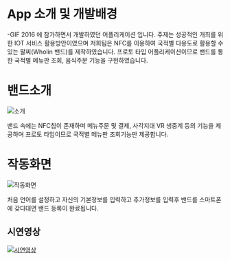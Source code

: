# App 소개 및 개발배경
-GIF 2016 에 참가하면서 개발하였던 어플리케이션 입니다. 주제는 성공적인 개최를 위한 IOT 서비스 활용방안이였으며 저희팀은 NFC를 이용하여 국적별 다용도로 활용할 수 있는 팔찌(Wholin 밴드)를 제작하였습니다.
프로토 타입 어플리케이션이므로 밴드를 통한 국적별 메뉴판 조회, 음식주문 기능을 구현하였습니다.

# 밴드소개
![소개](https://kkimsangheon.github.io/2017/08/11/wholin/band.PNG)

밴드 속에는 NFC칩이 존재하며 메뉴주문 및 결제, 사각지대 VR 생중계 등의 기능을 제공하며 프로토 타입이므로 국적별 메뉴판 조회기능만 제공합니다.

# 작동화면

![작동화면](https://kkimsangheon.github.io/2017/08/11/wholin/work1.PNG)

처음 언어를 설정하고 자신의 기본정보를 입력하고 추가정보를 입력후 밴드를 스마트폰에 갖다대면 밴드 등록이 완료됩니다.


## 시연영상

[![시연영상](https://img.youtube.com/vi/eBBswuTXMxY/0.jpg)](https://www.youtube.com/watch?v=eBBswuTXMxY)

